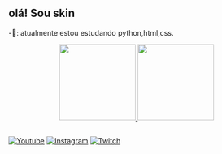 ## olá! Sou skin

-📖: atualmente estou estudando python,html,css.

<div align="center">
  <a href="https://github.com/skinquerz">
    <img height="150em" src="https://github-readme-stats.vercel.app/api?username=skinquerz&count_private=true&include_all_commits=true&show_icons=true&theme=dark&hide_border=false&show_owner=true"/>
    <img height="150em" src="https://github-readme-stats.vercel.app/api/top-langs/?username=skinquerz&theme=dark&hide_border=false&&layout=compact"/>
  </a>
</div>

##

[![Youtube](https://img.shields.io/badge/YouTube-FF0000?style=for-the-badge&logo=youtube&logoColor=white)](https://www.youtube.com/@skinquerz)
[![Instagram](https://img.shields.io/badge/Instagram-E4405F?style=for-the-badge&logo=instagram&logoColor=white)](https://instagram.com/murilo.qy)
[![Twitch](https://img.shields.io/badge/Twitch-9146FF?style=for-the-badge&logo=twitch&logoColor=white)](https://twitch.tv/skinquerz)
